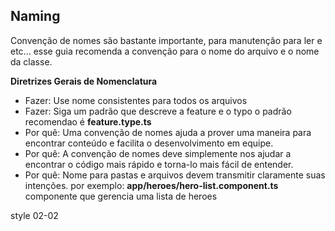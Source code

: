 ## Naming

Convenção de nomes são bastante importante, para manutenção para ler e etc... esse guia recomenda a convenção para o nome do arquivo
e o nome da classe.

<b>Diretrizes Gerais de Nomenclatura</b>
<ul>
	<li>Fazer: Use nome consistentes para todos os arquivos</li>
	<li>Fazer: Siga um padrão que descreve a feature e o typo o padrão recomendao é <b>feature.type.ts</b></li>
	<li>Por quê: Uma convenção de nomes ajuda a prover uma maneira para encontrar conteúdo e facilita o desenvolvimento em equipe.</li>
	<li>Por quê: A convenção de nomes deve simplemente nos ajudar a encontrar o código mais rápido e torna-lo mais fácil de entender.</li>
	<li>Por quê: Nome para pastas e arquivos devem transmitir claramente suas intenções. por exemplo: <b>app/heroes/hero-list.component.ts</b>
    	componente que gerencia uma lista de heroes</li>
</ul>

style 02-02

